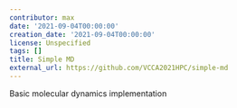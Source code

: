 ```yaml
---
contributor: max
date: '2021-09-04T00:00:00'
creation_date: '2021-09-04T00:00:00'
license: Unspecified
tags: []
title: Simple MD
external_url: https://github.com/VCCA2021HPC/simple-md
---
```


Basic molecular dynamics implementation
